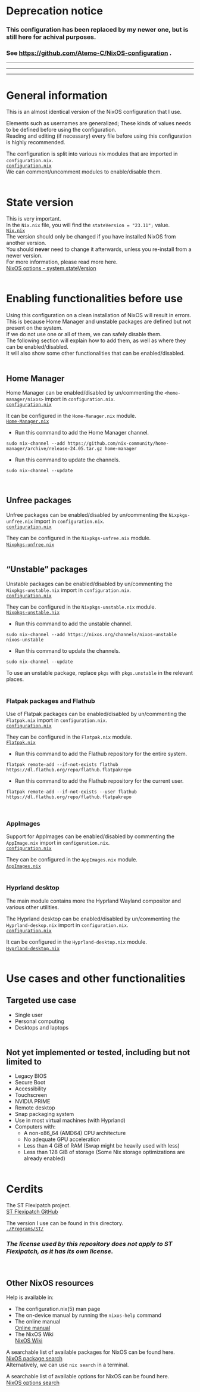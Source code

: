 # Deprecation notice
### This configuration has been replaced by my newer one, but is still here for achival purposes.
### See https://github.com/Atemo-C/NixOS-configuration .

---
---
---

# General information
This is an almost identical version of the NixOS configuration that I use.

Elements such as usernames are generalized; These kinds of values needs to be defined before using the configuration. \
Reading and editing (if necessary) every file before using this configuration is highly recommended.

The configuration is split into various nix modules that are imported in `configuration.nix`. \
[`configuration.nix`](https://github.com/Atemo-C/NixOS-Configuration/blob/main/configuration.nix) \
We can comment/uncomment modules to enable/disable them.
&nbsp; \
&nbsp;

# State version
This is very important. \
In the `Nix.nix` file, you will find the `stateVersion = "23.11";` value. \
[`Nix.nix`](https://github.com/Atemo-C/NixOS-Configuration/blob/main/Settings/Nix.nix) \
The version should only be changed if you have installed NixOS from another version. \
You should **never** need to change it afterwards, unless you re-install from a newer version. \
For more information, please read more here. \
[NixOS options - system.stateVersion](https://search.nixos.org/options?channel=unstable&show=system.stateVersion&from=0&size=50&sort=relevance&type=packages&query=system.stateVersion)
&nbsp; \
&nbsp;

# Enabling functionalities before use
Using this configuration on a clean installation of NixOS will result in errors. \
This is because Home Manager and unstable packages are defined but not present on the system. \
If we do not use one or all of them, we can safely disable them. \
The following section will explain how to add them, as well as where they can be enabled/disabled. \
It will also show some other functionalities that can be enabled/disabled.
&nbsp; \
&nbsp;
## Home Manager
Home Manager can be enabled/disabled by un/commenting the `<home-manager/nixos>` import in `configuration.nix`. \
[`configuration.nix`](https://github.com/Atemo-C/NixOS-Configuration/blob/main/configuration.nix)

It can be configured in the `Home-Manager.nix` module. \
[`Home-Manager.nix`](https://github.com/Atemo-C/NixOS-Configuration/blob/main/Functionalities/Home-Manager.nix)

- Run this command to add the Home Manager channel.
```shell
sudo nix-channel --add https://github.com/nix-community/home-manager/archive/release-24.05.tar.gz home-manager
```

- Run this command to update the channels.
```shell
sudo nix-channel --update
```
&nbsp;
## Unfree packages
Unfree packages can be enabled/disabled by un/commenting the `Nixpkgs-unfree.nix` import in `configuration.nix`. \
[`configuration.nix`](https://github.com/Atemo-C/NixOS-Configuration/blob/main/configuration.nix)

They can be configured in the `Nixpkgs-unfree.nix` module. \
[`Nixpkgs-unfree.nix`](https://github.com/Atemo-C/NixOS-Configuration/main/Functionalities/Nixpkgs-unfree.nix)
&nbsp; \
&nbsp;
## “Unstable” packages
Unstable packages can be enabled/disabled by un/commenting the `Nixpkgs-unstable.nix` import in `configuration.nix`. \
[`configuration.nix`](https://github.com/Atemo-C/NixOS-Configuration/blob/main/configuration.nix)

They can be configured in the `Nixpkgs-unstable.nix` module. \
[`Nixpkgs-unstable.nix`](https://github.com/Atemo-C/NixOS-Configuration/blob/main/Functionalities/Nixpkgs-unstable.nix)

- Run this command to add the unstable channel.
```shell
sudo nix-channel --add https://nixos.org/channels/nixos-unstable nixos-unstable
```

- Run this command to update the channels.
```shell
sudo nix-channel --update
```

To use an unstable package, replace `pkgs` with `pkgs.unstable` in the relevant places.
&nbsp; \
&nbsp;
### Flatpak packages and Flathub
Use of Flatpak packages can be enabled/disabled by un/commenting the `Flatpak.nix` import in `configuration.nix`. \
[`configuration.nix`](https://github.com/Atemo-C/NixOS-Configuration/blob/main/configuration.nix)

They can be configured in the `Flatpak.nix` module. \
[`Flatpak.nix`](https://github.com/Atemo-C/NixOS-Configuration/blob/main/Functionalities/Flatpak.nix)

- Run this command to add the Flathub repository for the entire system.
```shell
flatpak remote-add --if-not-exists flathub https://dl.flathub.org/repo/flathub.flatpakrepo
```

- Run this command to add the Flathub repository for the current user.
```shell
flatpak remote-add --if-not-exists --user flathub https://dl.flathub.org/repo/flathub.flatpakrepo
```
&nbsp;
### AppImages
Support for AppImages can be enabled/disabled by commenting the `AppImage.nix` import in `configuration.nix`. \
[`configuration.nix`](https://github.com/Atemo-C/NixOS-Configuration/blob/main/configuration.nix)

They can be configured in the `AppImages.nix` module. \
[`AppImages.nix`](https://github.com/Atemo-C/NixOS-Configuration/blob/main/Functionalities/AppImages.nix)
&nbsp; \
&nbsp;
### Hyprland desktop
The main module contains more the Hyprland Wayland compositor and various other utilities.

The Hyprland desktop can be enabled/disabled by un/commenting the `Hyprland-deskop.nix` import in `configuration.nix`. \
[`configuration.nix`](https://github.com/Atemo-C/NixOS-Configuration/blob/main/configuration.nix)

It can be configured in the `Hyprland-desktop.nix` module. \
[`Hyprland-desktop.nix`](https://github.com/Atemo-C/NixOS-Configuration/blob/main/Functionalities/Hyprland-desktop.nix)
&nbsp; \
&nbsp;
# Use cases and other functionalities
## Targeted use case
- Single user
- Personal computing
- Desktops and laptops
&nbsp; \
&nbsp;
## Not yet implemented or tested, including but not limited to
- Legacy BIOS
- Secure Boot
- Accessibility
- Touchscreen
- NVIDIA PRIME
- Remote desktop
- Snap packaging system
- Use in most virtual machines (with Hyprland)
- Computers with:
	- A non-x86_64 (AMD64) CPU architecture
	- No adequate GPU acceleration
	- Less than 4 GiB of RAM (Swap might be heavily used with less)
	- Less than 128 GiB of storage (Some Nix storage optimizations are already enabled)
&nbsp; \
&nbsp;
# Cerdits
The ST Flexipatch project. \
[ST Flexipatch GitHub](https://github.com/bakkeby/st-flexipatch)

The version I use can be found in this directory. \
[`./Programs/ST/`](https://github.com/Atemo-C/NixOS-Configuration/tree/main/Programs/ST)

### *The license used by this repository does not apply to ST Flexipatch, as it has its own license.*
&nbsp;
## Other NixOS resources
Help is available in:
- The configuration.nix(5) man page
- The on-device manual by running the `nixos-help` command
- The online manual \
	[Online manual](https://nixos.org/manual/nixos/stable/index.html)
- The NixOS Wiki \
  	[NixOS Wiki](https://wiki.nixos.org)

A searchable list of available packages for NixOS can be found here. \
[NixOS package search](https://search.nixos.org/packages) \
Alternatively, we can use `nix search` in a terminal.

A searchable list of available options for NixOS can be found here. \
[NixOS options search](https://search.nixos.org/options)
